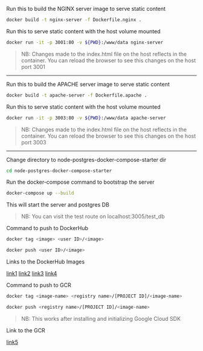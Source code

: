 Run this to build the NGINX server image to serve static content
```sh
docker build -t nginx-server -f Dockerfile.nginx .
```

Run this to serve static content with the host volume mounted
```sh
docker run -it -p 3001:80 -v ${PWD}:/www/data nginx-server
```

>NB: Changes made to the index.html file on the host reflects in the container. You can reload the browser to see this changes on the host port 3001

---

Run this to build the APACHE server image to serve static content
```sh
docker build -t apache-server -f Dockerfile.apache .
```

Run this to serve static content with the host volume mounted
```sh
docker run -it -p 3003:80 -v ${PWD}:/www/data apache-server
```

>NB: Changes made to the index.html file on the host reflects in the container. You can reload the browser to see this changes on the host port 3003

---

Change directory to node-postgres-docker-compose-starter dir
```sh
cd node-postgres-docker-compose-starter
```
Run the docker-compose command to bootstrap the server
```sh
docker-compose up --build
```

This will start the server and postgres DB

>NB: You can visit the test route on localhost:3005/test_db


Command to push to DockerHub

```sh
docker tag <image> <user ID>/<image>
```

```sh
docker push <user ID>/<image>
```

Links to the DockerHub Images

[link1](https://hub.docker.com/repository/docker/mercyose/nginx-server)
[link2](https://hub.docker.com/repository/docker/mercyose/apache-server)
[link3](https://hub.docker.com/repository/docker/mercyose/nodejs-webapp)
[link4](https://hub.docker.com/repository/docker/mercyose/node-postgres-docker-compose-starter_web)

Command to push to GCR

```sh
docker tag <image-name> <registry name>/[PROJECT ID]/<image-name>
```

```sh
docker push <registry name>/[PROJECT ID]/<image-name>
```
>NB: This works after installing and initializing Google Cloud SDK

Link to the GCR

[link5](https://console.cloud.google.com/gcr/images/durable-timing-305313?project=durable-timing-305313)

